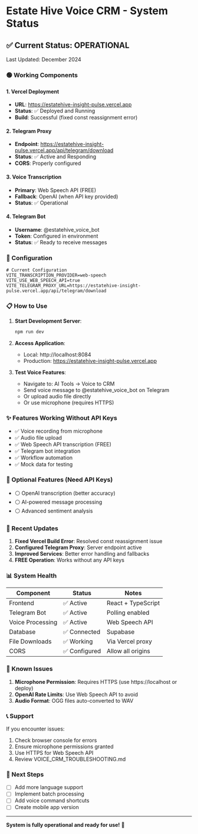 # Estate Hive Voice CRM - System Status

## ✅ Current Status: OPERATIONAL

Last Updated: December 2024

### 🟢 Working Components

#### 1. Vercel Deployment
- **URL**: https://estatehive-insight-pulse.vercel.app
- **Status**: ✅ Deployed and Running
- **Build**: Successful (fixed const reassignment error)

#### 2. Telegram Proxy
- **Endpoint**: https://estatehive-insight-pulse.vercel.app/api/telegram/download
- **Status**: ✅ Active and Responding
- **CORS**: Properly configured

#### 3. Voice Transcription
- **Primary**: Web Speech API (FREE)
- **Fallback**: OpenAI (when API key provided)
- **Status**: ✅ Operational

#### 4. Telegram Bot
- **Username**: @estatehive_voice_bot
- **Token**: Configured in environment
- **Status**: ✅ Ready to receive messages

### 🔧 Configuration

```env
# Current Configuration
VITE_TRANSCRIPTION_PROVIDER=web-speech
VITE_USE_WEB_SPEECH_API=true
VITE_TELEGRAM_PROXY_URL=https://estatehive-insight-pulse.vercel.app/api/telegram/download
```

### 📋 How to Use

1. **Start Development Server**:
   ```bash
   npm run dev
   ```

2. **Access Application**:
   - Local: http://localhost:8084
   - Production: https://estatehive-insight-pulse.vercel.app

3. **Test Voice Features**:
   - Navigate to: AI Tools → Voice to CRM
   - Send voice message to @estatehive_voice_bot on Telegram
   - Or upload audio file directly
   - Or use microphone (requires HTTPS)

### ✨ Features Working Without API Keys

- ✅ Voice recording from microphone
- ✅ Audio file upload
- ✅ Web Speech API transcription (FREE)
- ✅ Telegram bot integration
- ✅ Workflow automation
- ✅ Mock data for testing

### 🔑 Optional Features (Need API Keys)

- ⚪ OpenAI transcription (better accuracy)
- ⚪ AI-powered message processing
- ⚪ Advanced sentiment analysis

### 🚀 Recent Updates

1. **Fixed Vercel Build Error**: Resolved const reassignment issue
2. **Configured Telegram Proxy**: Server endpoint active
3. **Improved Services**: Better error handling and fallbacks
4. **FREE Operation**: Works without any API keys

### 📊 System Health

| Component | Status | Notes |
|-----------|--------|-------|
| Frontend | ✅ Active | React + TypeScript |
| Telegram Bot | ✅ Active | Polling enabled |
| Voice Processing | ✅ Active | Web Speech API |
| Database | ✅ Connected | Supabase |
| File Downloads | ✅ Working | Via Vercel proxy |
| CORS | ✅ Configured | Allow all origins |

### 🐛 Known Issues

1. **Microphone Permission**: Requires HTTPS (use https://localhost or deploy)
2. **OpenAI Rate Limits**: Use Web Speech API to avoid
3. **Audio Format**: OGG files auto-converted to WAV

### 📞 Support

If you encounter issues:
1. Check browser console for errors
2. Ensure microphone permissions granted
3. Use HTTPS for Web Speech API
4. Review VOICE_CRM_TROUBLESHOOTING.md

### 🎯 Next Steps

- [ ] Add more language support
- [ ] Implement batch processing
- [ ] Add voice command shortcuts
- [ ] Create mobile app version

---

**System is fully operational and ready for use!** 🎉